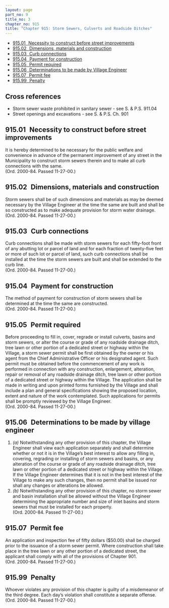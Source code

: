 ```yaml
---
layout: page
part_no: 9
title_no: 3
chapter_no: 915
title: "Chapter 915: Storm Sewers, Culverts and Roadside Ditches"
---
```


* [915.01   Necessity to construct before street improvements](#91501-necessity-to-construct-before-street-improvements)
* [915.02   Dimensions, materials and construction](#91502-dimensions-materials-and-construction)
* [915.03   Curb connections](#91503-curb-connections)
* [915.04   Payment for construction](#91504-payment-for-construction)
* [915.05   Permit required](#91505-permit-required)
* [915.06   Determinations to be made by Village Engineer](#91506-determinations-to-be-made-by-village-engineer)
* [915.07   Permit fee](#91507-permit-fee)
* [915.99   Penalty](#91599-penalty)

## Cross references

* Storm sewer waste prohibited in sanitary sewer - see S. & P.S. 911.04
* Street openings and excavations - see S. & P.S. Ch. 901

## 915.01   Necessity to construct before street improvements

It is hereby determined to be necessary for the public welfare and
convenience in advance of the permanent improvement of any street in the
Municipality to construct storm sewers therein and to make all curb connections
with the same.  
(Ord. 2000-84. Passed 11-27-00.)

## 915.02   Dimensions, materials and construction

Storm sewers shall be of such dimensions and materials as may be deemed
necessary by the Village Engineer at the time the same are built and shall be
so constructed as to make adequate provision for storm water drainage.  
(Ord. 2000-84. Passed 11-27-00.)

## 915.03   Curb connections

Curb connections shall be made with storm sewers for each fifty-foot front
of any abutting lot or parcel of land and for each fraction of twenty-five
feet or more of such lot or parcel of land, such curb connections shall be
installed at the time the storm sewers are built and shall be extended to the
curb line.  
(Ord. 2000-84. Passed 11-27-00.)

## 915.04   Payment for construction

The method of payment for construction of storm sewers shall be determined
at the time the same are constructed.  
(Ord. 2000-84. Passed 11-27-00.)

## 915.05   Permit required

Before proceeding to fill in, cover, regrade or install culverts, basins and
storm sewers, or alter the course or grade of any roadside drainage ditch, tree
lawn or other portion of a dedicated street or highway within the Village, a
storm sewer permit shall be first obtained by the owner or his agent from the
Chief Administrative Officer or his designated agent. Such permit must be
obtained before the commencement of any work is performed in connection with
any construction, enlargement, alteration, repair or removal of any roadside
drainage ditch, tree lawn or other portion of a dedicated street or highway
within the Village. The application shall be made in writing and upon printed
forms furnished by the Village and shall include a plan and general
specifications showing the proposed location, extent and nature of the work
contemplated. Such applications for permits shall be promptly reviewed by the
Village Engineer.  
(Ord. 2000-84. Passed 11-27-00.)

## 915.06   Determinations to be made by village engineer

1. _(a)_ Notwithstanding any other provision of this chapter, the Village
Engineer shall view each application separately and shall determine whether or
not it is in the Village’s best interest to allow any filling in, covering,
regrading or installing of storm sewers and basins, or any alteration of the
course or grade of any roadside drainage ditch, tree lawn or other portion of a
dedicated street or highway within the Village. If the Village Engineer
determines that it is not in the best interest of the Village to make any such
changes, then no permit shall be issued nor shall any changes or alterations be
allowed.
2. _(b)_ Notwithstanding any other provision of this chapter, no storm sewer
and basin installation shall be allowed without the Village Engineer
determining the appropriate number and size of inlet basins and storm sewers
that must be installed for each property.  
(Ord. 2000-84. Passed 11-27-00.)

## 915.07   Permit fee

An application and inspection fee of fifty dollars ($50.00) shall be charged
prior to the issuance of a storm sewer permit. Where construction shall take
place in the tree lawn or any other portion of a dedicated street, the
applicant shall comply with all of the provisions of Chapter 901.  
(Ord. 2000-84. Passed 11-27-00.)

## 915.99   Penalty

Whoever violates any provision of this chapter is guilty of a misdemeanor of
the third degree. Each day’s violation shall constitute a separate offense.  
(Ord. 2000-84. Passed 11-27-00.)

